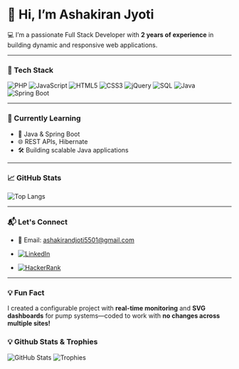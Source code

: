 # 👋 Hi, I’m Ashakiran Jyoti

💻 I’m a passionate Full Stack Developer with **2 years of experience** in building dynamic and responsive web applications.

---

### 🔧 Tech Stack

![PHP](https://img.shields.io/badge/PHP-777BB4?style=for-the-badge&logo=php&logoColor=white)
![JavaScript](https://img.shields.io/badge/JavaScript-F7DF1E?style=for-the-badge&logo=javascript&logoColor=black)
![HTML5](https://img.shields.io/badge/HTML5-E34F26?style=for-the-badge&logo=html5&logoColor=white)
![CSS3](https://img.shields.io/badge/CSS3-1572B6?style=for-the-badge&logo=css3&logoColor=white)
![jQuery](https://img.shields.io/badge/jQuery-0769AD?style=for-the-badge&logo=jquery&logoColor=white)
![SQL](https://img.shields.io/badge/SQL-4479A1?style=for-the-badge&logo=mysql&logoColor=white)
![Java](https://img.shields.io/badge/Java-ED8B00?style=for-the-badge&logo=java&logoColor=white)
![Spring Boot](https://img.shields.io/badge/Spring_Boot-6DB33F?style=for-the-badge&logo=spring-boot&logoColor=white)

---

### 🚀 Currently Learning

- 🔄 Java & Spring Boot
- 🌐 REST APIs, Hibernate
- 🛠️ Building scalable Java applications

---

### 📈 GitHub Stats


![Top Langs](https://github-readme-stats.vercel.app/api/top-langs/?username=ashakiranjyoti&layout=compact&theme=tokyonight)

---

### 📬 Let's Connect

- 💌 Email: ashakirandjoti5501@gmail.com

- [![LinkedIn](https://img.shields.io/badge/-LinkedIn-0A66C2?style=for-the-badge&logo=linkedin&logoColor=white)](https://www.linkedin.com/in/ashakiran-jyoti-b3489b252/)
- [![HackerRank](https://img.shields.io/badge/-HackerRank-2EC866?style=for-the-badge&logo=HackerRank&logoColor=white)](https://www.hackerrank.com/profile/ashakirandjoti51)


---

### 💡 Fun Fact
I created a configurable project with **real-time monitoring** and **SVG dashboards** for pump systems—coded to work with **no changes across multiple sites!**


### 💡 Github Stats & Trophies
![GitHub Stats](https://github-readme-stats.vercel.app/api?username=ashakiranjyoti&show_icons=true&theme=tokyonight)
![Trophies](https://github-profile-trophy.vercel.app/?username=ashakiranjyoti&theme=dracula)



